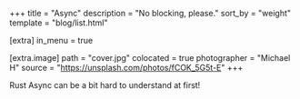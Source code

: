 +++
title = "Async"
description = "No blocking, please."
sort_by = "weight"
template =  "blog/list.html"

[extra]
in_menu = true

[extra.image]
path = "cover.jpg"
colocated = true
photographer = "Michael H"
source = "https://unsplash.com/photos/fCOK_5G5t-E"
+++

Rust Async can be a bit hard to understand at first!